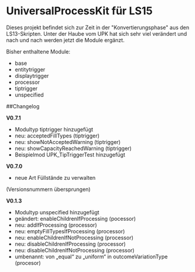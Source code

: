 # UniversalProcessKit für LS15

Dieses projekt befindet sich zur Zeit in der "Konvertierungsphase" aus den LS13-Skripten. Unter der Haube vom UPK hat sich sehr viel verändert und nach und nach werden jetzt die Module ergänzt.

Bisher enthaltene Module:

- base
- entitytrigger
- displaytrigger
- processor
- tiptrigger
- unspecified

##Changelog

__V0.7.1__

- Modultyp tiptrigger hinzugefügt
- neu: acceptedFillTypes (tiptrigger)
- neu: showNotAcceptedWarning (tiptrigger)
- neu: showCapacityReachedWarning (tiptrigger)
- Beispielmod UPK_TipTriggerTest hinzugefügt

__V0.7.0__

- neue Art Füllstände zu verwalten

(Versionsnummern übersprungen)

__V0.1.3__

- Modultyp unspecified hinzugefügt
- geändert: enableChildrenIfProcessing (pocessor)
- neu: addIfProcessing (processor)
- neu: emptyFillTypesIfProcessing (processor)
- neu: enableChildrenIfNotProcessing (processor)
- neu: disableChildrenIfProcessing (processor)
- neu: disableChildrenIfNotProcessing (processor)
- umbenannt: von „equal“ zu „uniform“ in outcomeVariationType (procesor)
